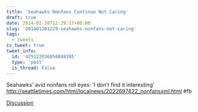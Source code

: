 ```yaml
---
title: 'Seahawks Nonfans Continue Not Caring'
draft: true
date: 2014-01-20T12:29:17+00:00
slug: '201401201229-seahawks-nonfans-not-caring'
tags:
  - tweets
is_tweet: true
tweet_info:
  id: '425122836856848385'
  type: 'post'
  is_thread: False
---
```




Seahawks’ avid nonfans roll eyes: ‘I don’t find it interesting’ <http://seattletimes.com/html/localnews/2022697422_nonfansxml.html> #fb

[Discussion](https://x.com/sytelus/status/425122836856848385)
